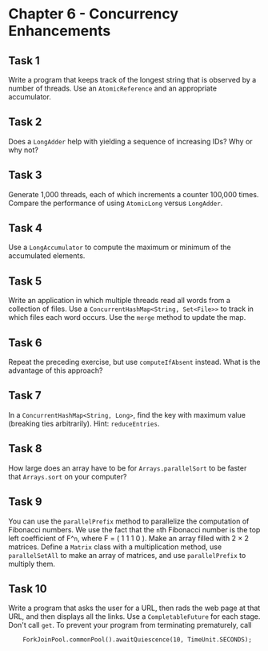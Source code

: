 # Chapter 6 - Concurrency Enhancements

## Task 1
Write a program that keeps track of the longest string that is observed by a number of threads. Use an 
`AtomicReference` and an appropriate accumulator.

## Task 2
Does a `LongAdder` help with yielding a sequence of increasing IDs? Why or why not?

## Task 3
Generate 1,000 threads, each of which increments a counter 100,000 times. Compare the performance of using `AtomicLong` 
versus `LongAdder`.

## Task 4
Use a `LongAccumulator` to compute the maximum or minimum of the accumulated elements.

## Task 5
Write an application in which multiple threads read all words from a collection of files. Use a 
`ConcurrentHashMap<String, Set<File>>` to track in which files each word occurs. Use the `merge` method to update the 
map.

## Task 6
Repeat the preceding exercise, but use `computeIfAbsent` instead. What is the advantage of this approach?

## Task 7
In a `ConcurrentHashMap<String, Long>`, find the key with maximum value (breaking ties arbitrarily). Hint: 
`reduceEntries`.

## Task 8
How large does an array have to be for `Arrays.parallelSort` to be faster that `Arrays.sort` on your computer?

## Task 9
You can use the `parallelPrefix` method to parallelize the computation of Fibonacci numbers. We use the fact that the 
`n`th Fibonacci number is the top left coefficient of F^`n`, where F = ( 1 1 1 0 ). Make an array filled with 2 × 2 
matrices. Define a `Matrix` class with a multiplication method, use `parallelSetAll` to make an array of matrices, and 
use `parallelPrefix` to multiply them.

## Task 10
Write a program that asks the user for a URL, then rads the web page at that URL, and then displays all the links. Use 
a `CompletableFuture` for each stage. Don't call `get`. To prevent your program from terminating prematurely, call
```
    ForkJoinPool.commonPool().awaitQuiescence(10, TimeUnit.SECONDS);
```